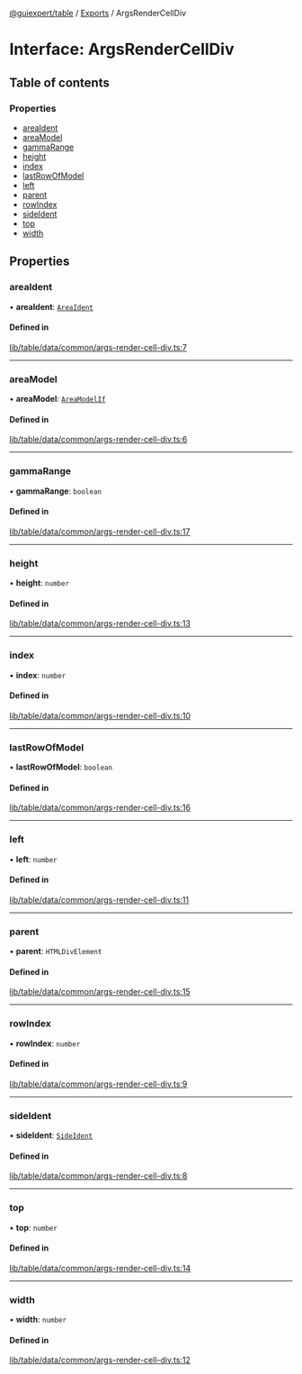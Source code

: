 [@guiexpert/table](../README.md) / [Exports](../modules.md) / ArgsRenderCellDiv

# Interface: ArgsRenderCellDiv

## Table of contents

### Properties

- [areaIdent](ArgsRenderCellDiv.md#areaident)
- [areaModel](ArgsRenderCellDiv.md#areamodel)
- [gammaRange](ArgsRenderCellDiv.md#gammarange)
- [height](ArgsRenderCellDiv.md#height)
- [index](ArgsRenderCellDiv.md#index)
- [lastRowOfModel](ArgsRenderCellDiv.md#lastrowofmodel)
- [left](ArgsRenderCellDiv.md#left)
- [parent](ArgsRenderCellDiv.md#parent)
- [rowIndex](ArgsRenderCellDiv.md#rowindex)
- [sideIdent](ArgsRenderCellDiv.md#sideident)
- [top](ArgsRenderCellDiv.md#top)
- [width](ArgsRenderCellDiv.md#width)

## Properties

### areaIdent

• **areaIdent**: [`AreaIdent`](../modules.md#areaident)

#### Defined in

[lib/table/data/common/args-render-cell-div.ts:7](https://github.com/guiexperttable/ge-table/blob/7d8ffe2/libs/table/src/lib/table/data/common/args-render-cell-div.ts#L7)

___

### areaModel

• **areaModel**: [`AreaModelIf`](AreaModelIf.md)

#### Defined in

[lib/table/data/common/args-render-cell-div.ts:6](https://github.com/guiexperttable/ge-table/blob/7d8ffe2/libs/table/src/lib/table/data/common/args-render-cell-div.ts#L6)

___

### gammaRange

• **gammaRange**: `boolean`

#### Defined in

[lib/table/data/common/args-render-cell-div.ts:17](https://github.com/guiexperttable/ge-table/blob/7d8ffe2/libs/table/src/lib/table/data/common/args-render-cell-div.ts#L17)

___

### height

• **height**: `number`

#### Defined in

[lib/table/data/common/args-render-cell-div.ts:13](https://github.com/guiexperttable/ge-table/blob/7d8ffe2/libs/table/src/lib/table/data/common/args-render-cell-div.ts#L13)

___

### index

• **index**: `number`

#### Defined in

[lib/table/data/common/args-render-cell-div.ts:10](https://github.com/guiexperttable/ge-table/blob/7d8ffe2/libs/table/src/lib/table/data/common/args-render-cell-div.ts#L10)

___

### lastRowOfModel

• **lastRowOfModel**: `boolean`

#### Defined in

[lib/table/data/common/args-render-cell-div.ts:16](https://github.com/guiexperttable/ge-table/blob/7d8ffe2/libs/table/src/lib/table/data/common/args-render-cell-div.ts#L16)

___

### left

• **left**: `number`

#### Defined in

[lib/table/data/common/args-render-cell-div.ts:11](https://github.com/guiexperttable/ge-table/blob/7d8ffe2/libs/table/src/lib/table/data/common/args-render-cell-div.ts#L11)

___

### parent

• **parent**: `HTMLDivElement`

#### Defined in

[lib/table/data/common/args-render-cell-div.ts:15](https://github.com/guiexperttable/ge-table/blob/7d8ffe2/libs/table/src/lib/table/data/common/args-render-cell-div.ts#L15)

___

### rowIndex

• **rowIndex**: `number`

#### Defined in

[lib/table/data/common/args-render-cell-div.ts:9](https://github.com/guiexperttable/ge-table/blob/7d8ffe2/libs/table/src/lib/table/data/common/args-render-cell-div.ts#L9)

___

### sideIdent

• **sideIdent**: [`SideIdent`](../modules.md#sideident)

#### Defined in

[lib/table/data/common/args-render-cell-div.ts:8](https://github.com/guiexperttable/ge-table/blob/7d8ffe2/libs/table/src/lib/table/data/common/args-render-cell-div.ts#L8)

___

### top

• **top**: `number`

#### Defined in

[lib/table/data/common/args-render-cell-div.ts:14](https://github.com/guiexperttable/ge-table/blob/7d8ffe2/libs/table/src/lib/table/data/common/args-render-cell-div.ts#L14)

___

### width

• **width**: `number`

#### Defined in

[lib/table/data/common/args-render-cell-div.ts:12](https://github.com/guiexperttable/ge-table/blob/7d8ffe2/libs/table/src/lib/table/data/common/args-render-cell-div.ts#L12)
